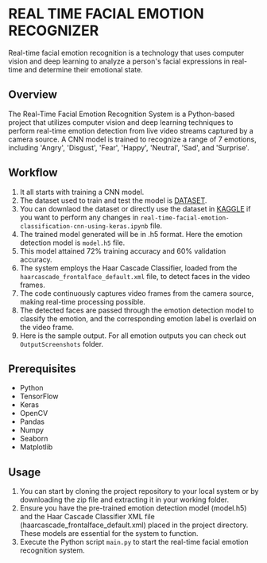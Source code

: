 # REAL TIME FACIAL EMOTION RECOGNIZER
Real-time facial emotion recognition is a technology that uses computer vision and deep learning to analyze a person's facial expressions in real-time and determine their emotional state. 
## Overview
The Real-Time Facial Emotion Recognition System is a Python-based project that utilizes computer vision and deep learning techniques to perform real-time emotion detection from live video streams captured by a camera source. A CNN model is trained to recognize a range of 7 emotions, including 'Angry', 'Disgust', 'Fear', 'Happy', 'Neutral', 'Sad', and 'Surprise'. 
## Workflow
1. It all starts with training a CNN model.
2. The dataset used to train and test the model is [DATASET](https://www.kaggle.com/datasets/jonathanoheix/face-expression-recognition-dataset "DATASET").
3. You can downlaod the dataset or directly use the dataset in [KAGGLE](https://kaggle.com) if you want to perform any changes in `real-time-facial-emotion-classification-cnn-using-keras.ipynb` file. 
4. The trained model generated will be in .h5 format. Here the emotion detection model is `model.h5` file.
5. This model attained 72% training accuracy and 60% validation accuracy. 
6. The system employs the Haar Cascade Classifier, loaded from the `haarcascade_frontalface_default.xml` file, to detect faces in the video frames.
7. The code continuously captures video frames from the camera source, making real-time processing possible.
8. The detected faces are passed through the emotion detection model to classify the emotion, and the corresponding emotion label is overlaid on the video frame.
9. Here is the sample output. For all emotion outputs you can check out `OutputScreenshots` folder. 

## Prerequisites
* Python
* TensorFlow
* Keras
* OpenCV
* Pandas
* Numpy
* Seaborn
* Matplotlib
## Usage
1. You can start by cloning the project repository to your local system or by downloading the zip file and extracting it in your working folder.
2. Ensure you have the pre-trained emotion detection model (model.h5) and the Haar Cascade Classifier XML file (haarcascade_frontalface_default.xml) placed in the project directory. These models are essential for the system to function.
3. Execute the Python script `main.py` to start the real-time facial emotion recognition system. 